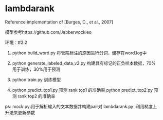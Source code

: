 # lambdarank
Reference implementation of [Burges, C., et al., 2007]

模型参考https://github.com/Jabberwockleo

环境：tf2.2

1. python build_word.py
将管院标注的原因进行分词，储存在word.log中

2. python generate_labeled_data_v2.py
构建具有标记的正负样本数据，70%用于训练，30%用于预测

3. python train.py
训练模型

4. python predict_top1.py  预测 rank top1 的准确率
python predict_top2.py  预测 rank top2 的准确率

ps: 
mock.py:用于解析输入的文本数据并构建pair对
lambdarank.py :利用梯度上升法来更新参数
